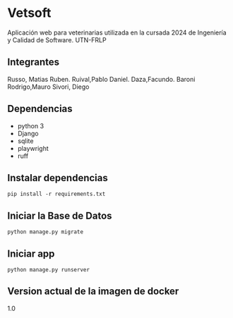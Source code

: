 # Vetsoft

Aplicación web para veterinarias utilizada en la cursada 2024 de Ingeniería y Calidad de Software. UTN-FRLP

## Integrantes

Russo, Matias Ruben.
Ruival,Pablo Daniel.
Daza,Facundo.
Baroni Rodrigo,Mauro
Sivori, Diego

## Dependencias

- python 3
- Django
- sqlite
- playwright
- ruff

## Instalar dependencias

`pip install -r requirements.txt`

## Iniciar la Base de Datos

`python manage.py migrate`

## Iniciar app

`python manage.py runserver`

## Version actual de la imagen de docker

1.0

